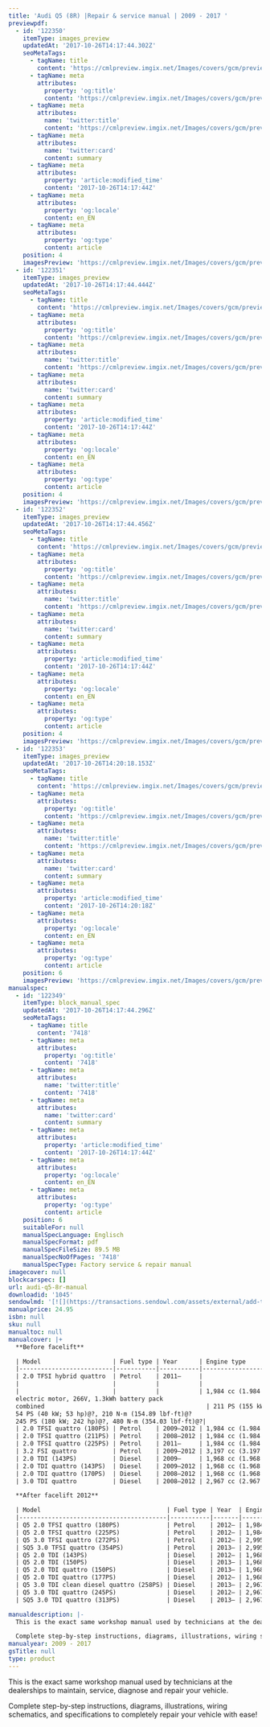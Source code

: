 ```yaml
---
title: 'Audi Q5 (8R) |Repair & service manual | 2009 - 2017 '
previewpdf:
  - id: '122350'
    itemType: images_preview
    updatedAt: '2017-10-26T14:17:44.302Z'
    seoMetaTags:
      - tagName: title
        content: 'https://cmlpreview.imgix.net/Images/covers/gcm/preview/pr-1045-1.jpg'
      - tagName: meta
        attributes:
          property: 'og:title'
          content: 'https://cmlpreview.imgix.net/Images/covers/gcm/preview/pr-1045-1.jpg'
      - tagName: meta
        attributes:
          name: 'twitter:title'
          content: 'https://cmlpreview.imgix.net/Images/covers/gcm/preview/pr-1045-1.jpg'
      - tagName: meta
        attributes:
          name: 'twitter:card'
          content: summary
      - tagName: meta
        attributes:
          property: 'article:modified_time'
          content: '2017-10-26T14:17:44Z'
      - tagName: meta
        attributes:
          property: 'og:locale'
          content: en_EN
      - tagName: meta
        attributes:
          property: 'og:type'
          content: article
    position: 4
    imagesPreview: 'https://cmlpreview.imgix.net/Images/covers/gcm/preview/pr-1045-1.jpg'
  - id: '122351'
    itemType: images_preview
    updatedAt: '2017-10-26T14:17:44.444Z'
    seoMetaTags:
      - tagName: title
        content: 'https://cmlpreview.imgix.net/Images/covers/gcm/preview/pr-1045-2.jpg'
      - tagName: meta
        attributes:
          property: 'og:title'
          content: 'https://cmlpreview.imgix.net/Images/covers/gcm/preview/pr-1045-2.jpg'
      - tagName: meta
        attributes:
          name: 'twitter:title'
          content: 'https://cmlpreview.imgix.net/Images/covers/gcm/preview/pr-1045-2.jpg'
      - tagName: meta
        attributes:
          name: 'twitter:card'
          content: summary
      - tagName: meta
        attributes:
          property: 'article:modified_time'
          content: '2017-10-26T14:17:44Z'
      - tagName: meta
        attributes:
          property: 'og:locale'
          content: en_EN
      - tagName: meta
        attributes:
          property: 'og:type'
          content: article
    position: 4
    imagesPreview: 'https://cmlpreview.imgix.net/Images/covers/gcm/preview/pr-1045-2.jpg'
  - id: '122352'
    itemType: images_preview
    updatedAt: '2017-10-26T14:17:44.456Z'
    seoMetaTags:
      - tagName: title
        content: 'https://cmlpreview.imgix.net/Images/covers/gcm/preview/pr-1045-3.jpg'
      - tagName: meta
        attributes:
          property: 'og:title'
          content: 'https://cmlpreview.imgix.net/Images/covers/gcm/preview/pr-1045-3.jpg'
      - tagName: meta
        attributes:
          name: 'twitter:title'
          content: 'https://cmlpreview.imgix.net/Images/covers/gcm/preview/pr-1045-3.jpg'
      - tagName: meta
        attributes:
          name: 'twitter:card'
          content: summary
      - tagName: meta
        attributes:
          property: 'article:modified_time'
          content: '2017-10-26T14:17:44Z'
      - tagName: meta
        attributes:
          property: 'og:locale'
          content: en_EN
      - tagName: meta
        attributes:
          property: 'og:type'
          content: article
    position: 4
    imagesPreview: 'https://cmlpreview.imgix.net/Images/covers/gcm/preview/pr-1045-3.jpg'
  - id: '122353'
    itemType: images_preview
    updatedAt: '2017-10-26T14:20:18.153Z'
    seoMetaTags:
      - tagName: title
        content: 'https://cmlpreview.imgix.net/Images/covers/gcm/preview/pr-1045-4.jpg'
      - tagName: meta
        attributes:
          property: 'og:title'
          content: 'https://cmlpreview.imgix.net/Images/covers/gcm/preview/pr-1045-4.jpg'
      - tagName: meta
        attributes:
          name: 'twitter:title'
          content: 'https://cmlpreview.imgix.net/Images/covers/gcm/preview/pr-1045-4.jpg'
      - tagName: meta
        attributes:
          name: 'twitter:card'
          content: summary
      - tagName: meta
        attributes:
          property: 'article:modified_time'
          content: '2017-10-26T14:20:18Z'
      - tagName: meta
        attributes:
          property: 'og:locale'
          content: en_EN
      - tagName: meta
        attributes:
          property: 'og:type'
          content: article
    position: 6
    imagesPreview: 'https://cmlpreview.imgix.net/Images/covers/gcm/preview/pr-1045-4.jpg'
manualspec:
  - id: '122349'
    itemType: block_manual_spec
    updatedAt: '2017-10-26T14:17:44.296Z'
    seoMetaTags:
      - tagName: title
        content: '7418'
      - tagName: meta
        attributes:
          property: 'og:title'
          content: '7418'
      - tagName: meta
        attributes:
          name: 'twitter:title'
          content: '7418'
      - tagName: meta
        attributes:
          name: 'twitter:card'
          content: summary
      - tagName: meta
        attributes:
          property: 'article:modified_time'
          content: '2017-10-26T14:17:44Z'
      - tagName: meta
        attributes:
          property: 'og:locale'
          content: en_EN
      - tagName: meta
        attributes:
          property: 'og:type'
          content: article
    position: 6
    suitableFor: null
    manualSpecLanguage: Englisch
    manualSpecFormat: pdf
    manualSpecFileSize: 89.5 MB
    manualSpecNoOfPages: '7418'
    manualSpecType: Factory service & repair manual
imagecover: null
blockcarspec: []
url: audi-q5-8r-manual
downloadid: '1045'
sendowlmd: '[![](https://transactions.sendowl.com/assets/external/add-to-cart.png)](https://transactions.sendowl.com/products/77664121/A8BE4879/add_to_cart)<script type="text/javascript" src="https://transactions.sendowl.com/assets/sendowl.js"></script>'
manualprice: 24.95
isbn: null
sku: null
manualtoc: null
manualcover: |+
  **Before facelift**

  | Model                    | Fuel type | Year      | Engine type                                          | Power, torque@rpm                                                 | 
  |--------------------------|-----------|-----------|------------------------------------------------------|-------------------------------------------------------------------| 
  | 2.0 TFSI hybrid quattro  | Petrol    | 2011–     |                                                      |                                                                   | 
  |                          |           |           |                                                      |                                                                   | 
  |                          |           |           | 1,984 cc (1.984 L; 121.1 cu in) I4 turbo (petrol)
  electric motor, 266V, 1.3kWh battery pack
  combined                                             | 211 PS (155 kW; 208 hp)@4300–6000, 350 N·m (258.15 lbf·ft)@1500–4200
  54 PS (40 kW; 53 hp)@?, 210 N·m (154.89 lbf·ft)@?
  245 PS (180 kW; 242 hp)@?, 480 N·m (354.03 lbf·ft)@?| 
  | 2.0 TFSI quattro (180PS) | Petrol    | 2009–2012 | 1,984 cc (1.984 L; 121.1 cu in) I4 turbo             | 180 PS (132 kW; 178 hp)@4000–6000, 320 N·m (236 lbf·ft)@1500–4200 | 
  | 2.0 TFSI quattro (211PS) | Petrol    | 2008–2012 | 1,984 cc (1.984 L; 121.1 cu in) I4 turbo             | 211 PS (155 kW; 208 hp)@4300–6000, 350 N·m (258 lbf·ft)@1500–4200 | 
  | 2.0 TFSI quattro (225PS) | Petrol    | 2011–     | 1,984 cc (1.984 L; 121.1 cu in) I4 turbo             | 225 PS (165 kW; 222 hp)@4500–6250, 350 N·m (258 lbf·ft)@1500–4500 | 
  | 3.2 FSI quattro          | Petrol    | 2009–2012 | 3,197 cc (3.197 L; 195.1 cu in) V6                   | 270 PS (199 kW; 266 hp)@6500, 330 N·m (243 lbf·ft)@3000–5000      | 
  | 2.0 TDI (143PS)          | Diesel    | 2009–     | 1,968 cc (1.968 L; 120.1 cu in) I4 turbo common rail | 143 PS (105 kW; 141 hp)@4200, 320 N·m (236 lbf·ft)@1750–2500      | 
  | 2.0 TDI quattro (143PS)  | Diesel    | 2009–2012 | 1,968 cc (1.968 L; 120.1 cu in) I4 turbo common rail | 143 PS (105 kW; 141 hp)@4200, 320 N·m (236 lbf·ft)@1750–2500      | 
  | 2.0 TDI quattro (170PS)  | Diesel    | 2008–2012 | 1,968 cc (1.968 L; 120.1 cu in) I4 turbo common rail | 170 PS (125 kW; 168 hp)@4200, 350 N·m (258 lbf·ft)@1750–2500      | 
  | 3.0 TDI quattro          | Diesel    | 2008–2012 | 2,967 cc (2.967 L; 181.1 cu in) V6 turbo common rail | 240 PS (177 kW; 237 hp)@4000–4400, 500 N·m (369 lbf·ft)@1500–3000 | 

  **After facelift 2012**

  | Model                                   | Fuel type | Year  | Engine type                                                      | Power, torque@rpm                                                              | 
  |-----------------------------------------|-----------|-------|------------------------------------------------------------------|--------------------------------------------------------------------------------| 
  | Q5 2.0 TFSI quattro (180PS)             | Petrol    | 2012– | 1,984 cc (1.984 L; 121.1 cu in) I4 turbo (CDNB)                  | 180 PS (132 kW; 178 hp)@4000–6000, 320 N·m (236.02 lbf·ft)@1500–3800           | 
  | Q5 2.0 TFSI quattro (225PS)             | Petrol    | 2012– | 1,984 cc (1.984 L; 121.1 cu in) I4 turbo (CDNC)                  | 225 PS (165 kW; 222 hp)@4500–6250, 350 N·m (258.15 lbf·ft)@1500–4500           | 
  | Q5 3.0 TFSI quattro (272PS)             | Petrol    | 2012– | 2,995 cc (2.995 L; 182.8 cu in) V6 supercharged (CTUC/CTVA)      | 272 PS (200 kW; 268 hp)@4780–6500, 400 N·m (295.02 lbf·ft)@2150–4780/2500–4780 | 
  | SQ5 3.0 TFSI quattro (354PS)            | Petrol    | 2013– | 2,995 cc (2.995 L; 182.8 cu in) V6 supercharged ()               | 354 PS (260 kW; 349 hp)@6000–6500, 470 N·m (346.65 lbf·ft)@4000–4500           | 
  | Q5 2.0 TDI (143PS)                      | Diesel    | 2012– | 1,968 cc (1.968 L; 120.1 cu in) I4 turbo common rail (CAGA)      | 143 PS (105 kW; 141 hp)@4200, 320 N·m (236.02 lbf·ft)@1750–2500                | 
  | Q5 2.0 TDI (150PS)                      | Diesel    | 2013– | 1,968 cc (1.968 L; 120.1 cu in) I4 turbo common rail (CJCD)      | 143 PS (105 kW; 141 hp)@4200, 320 N·m (236.02 lbf·ft)@1750–2500                | 
  | Q5 2.0 TDI quattro (150PS)              | Diesel    | 2013– | 1,968 cc (1.968 L; 120.1 cu in) I4 turbo common rail (CJCD)      | 143 PS (105 kW; 141 hp)@4200, 320 N·m (236.02 lbf·ft)@1750–2500                | 
  | Q5 2.0 TDI quattro (177PS)              | Diesel    | 2012– | 1,968 cc (1.968 L; 120.1 cu in) I4 turbo common rail (CGLC)      | 177 PS (130 kW; 175 hp)@4200, 380 N·m (280.27 lbf·ft)@1750–2500                | 
  | Q5 3.0 TDI clean diesel quattro (258PS) | Diesel    | 2013– | 2,967 cc (2.967 L; 181.1 cu in) V6 turbo common rail ()          | 258 PS (190 kW; 254 hp)@4000–4500, 580 N·m (427.79 lbf·ft)@1750–2500           | 
  | Q5 3.0 TDI quattro (245PS)              | Diesel    | 2012– | 2,967 cc (2.967 L; 181.1 cu in) V6 turbo common rail (CDUD)      | 245 PS (180 kW; 242 hp)@4000–4500, 580 N·m (427.79 lbf·ft)@1750–2750           | 
  | SQ5 3.0 TDI quattro (313PS)             | Diesel    | 2013– | 2,967 cc (2.967 L; 181.1 cu in) V6 twin turbo common rail (CGQB) | 313 PS (230 kW; 309 hp)@3900–4500, 650 N·m (479.42 lbf·ft)@1450–2800           | 

manualdescription: |-
  This is the exact same workshop manual used by technicians at the dealerships to maintain, service, diagnose and repair your vehicle.

  Complete step-by-step instructions, diagrams, illustrations, wiring schematics, and specifications to completely repair your vehicle with ease!
manualyear: 2009 - 2017
gsTitle: null
type: product
---
```


This is the exact same workshop manual used by technicians at the dealerships to maintain, service, diagnose and repair your vehicle.

Complete step-by-step instructions, diagrams, illustrations, wiring schematics, and specifications to completely repair your vehicle with ease!
